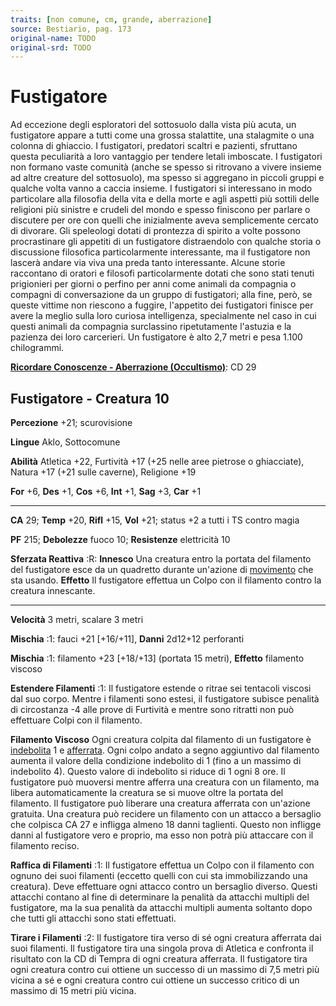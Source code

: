 ```yaml
---
traits: [non comune, cm, grande, aberrazione]
source: Bestiario, pag. 173
original-name: TODO
original-srd: TODO
---
```


# Fustigatore

Ad eccezione degli esploratori del sottosuolo dalla vista più acuta, un
fustigatore appare a tutti come una grossa stalattite, una stalagmite o una
colonna di ghiaccio. I fustigatori, predatori scaltri e pazienti, sfruttano
questa peculiarità a loro vantaggio per tendere letali imboscate. I fustigatori
non formano vaste comunità (anche se spesso si ritrovano a vivere insieme ad
altre creature del sottosuolo), ma spesso si aggregano in piccoli gruppi e
qualche volta vanno a caccia insieme. I fustigatori si interessano in modo
particolare alla filosofia della vita e della morte e agli aspetti più sottili
delle religioni più sinistre e crudeli del mondo e spesso finiscono per parlare
o discutere per ore con quelli che inizialmente aveva semplicemente cercato di
divorare. Gli speleologi dotati di prontezza di spirito a volte possono
procrastinare gli appetiti di un fustigatore distraendolo con qualche storia o
discussione filosofica particolarmente interessante, ma il fustigatore non
lascerà andare via viva una preda tanto interessante. Alcune storie raccontano
di oratori e filosofi particolarmente dotati che sono stati tenuti prigionieri
per giorni o perfino per anni come animali da compagnia o compagni di
conversazione da un gruppo di fustigatori; alla fine, però, se queste vittime
non riescono a fuggire, l'appetito dei fustigatori finisce per avere la meglio
sulla loro curiosa intelligenza, specialmente nel caso in cui questi animali da
compagnia surclassino ripetutamente l'astuzia e la pazienza dei loro carcerieri.
Un fustigatore è alto 2,7 metri e pesa 1.100 chilogrammi.

**[Ricordare Conoscenze - Aberrazione (Occultismo)](/azioni/ricordare-conoscenze)**:
CD 29

## Fustigatore - Creatura 10

**Percezione** +21; scurovisione

**Lingue** Aklo, Sottocomune

**Abilità** Atletica +22, Furtività +17 (+25 nelle aree pietrose o ghiacciate),
Natura +17 (+21 sulle caverne), Religione +19

**For** +6, **Des** +1, **Cos** +6, **Int** +1, **Sag** +3, **Car** +1

---

**CA** 29; **Temp** +20, **Rifl** +15, **Vol** +21; status +2 a tutti i TS
contro magia

**PF** 215; **Debolezze** fuoco 10; **Resistenze** elettricità 10

**Sferzata Reattiva** :R: **Innesco** Una creatura entro la portata del
filamento del fustigatore esce da un quadretto durante un'azione di
[movimento](/tratti/movimento) che sta usando. **Effetto** Il fustigatore
effettua un Colpo con il filamento contro la creatura innescante.

---

**Velocità** 3 metri, scalare 3 metri

**Mischia** :1: fauci +21 \[+16/+11], **Danni** 2d12+12 perforanti

**Mischia** :1: filamento +23 \[+18/+13] (portata 15 metri), **Effetto**
filamento viscoso

**Estendere Filamenti** :1: Il fustigatore estende o ritrae sei tentacoli
viscosi dal suo corpo. Mentre i filamenti sono estesi, il fustigatore subisce
penalità di circostanza -4 alle prove di Furtività e mentre sono ritratti non
può effettuare Colpi con il filamento.

**Filamento Viscoso** Ogni creatura colpita dal filamento di un fustigatore è
[indebolita](/condizioni/indebolito) 1 e [afferrata](/condizioni/afferrato).
Ogni colpo andato a segno aggiuntivo dal filamento aumenta il valore della
condizione indebolito di 1 (fino a un massimo di indebolito 4). Questo valore di
indebolito si riduce di 1 ogni 8 ore. Il fustigatore può muoversi mentre afferra
una creatura con un filamento, ma libera automaticamente la creatura se si muove
oltre la portata del filamento. Il fustigatore può liberare una creatura
afferrata con un'azione gratuita. Una creatura può recidere un filamento con un
attacco a bersaglio che colpisca CA 27 e infligga almeno 18 danni taglienti.
Questo non infligge danni al fustigatore vero e proprio, ma esso non potrà più
attaccare con il filamento reciso.

**Raffica di Filamenti** :1: Il fustigatore effettua un Colpo con il filamento
con ognuno dei suoi filamenti (eccetto quelli con cui sta immobilizzando una
creatura). Deve effettuare ogni attacco contro un bersaglio diverso. Questi
attacchi contano al fine di determinare la penalità da attacchi multipli del
fustigatore, ma la sua penalità da attacchi multipli aumenta soltanto dopo che
tutti gli attacchi sono stati effettuati.

**Tirare i Filamenti** :2: Il fustigatore tira verso di sé ogni creatura
afferrata dai suoi filamenti. Il fustigatore tira una singola prova di Atletica
e confronta il risultato con la CD di Tempra di ogni creatura afferrata. Il
fustigatore tira ogni creatura contro cui ottiene un successo di un massimo di
7,5 metri più vicina a sé e ogni creatura contro cui ottiene un successo critico
di un massimo di 15 metri più vicina.
